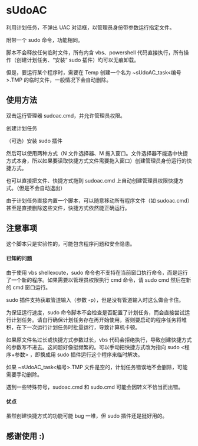 # sUdoAC

利用计划任务，不弹出 UAC 对话框，以管理员身份带参数运行指定文件。

附带一个 sudo 命令，功能相同。

脚本不会释放任何临时文件，所有内含 vbs、powershell 代码直接执行，所有操作（创建计划任务、“安装” sudo 插件）均可以无痕卸载。

但是，要运行某个程序时，需要在 Temp 创建一个名为 ~sUdoAC_task<编号>.TMP 的临时文件，一般情况下会自动删除。

## 使用方法

双击运行管理器 sudoac.cmd，并允许管理员权限。

创建计划任务

（可选）安装 sudo 插件

然后可以使用两种方式（N 文件选择器、M 拖入窗口。文件选择器不能选中快捷方式本身，所以如果要读取快捷方式文件需要拖入窗口）创建管理员身份运行的快捷方式。

也可以直接把文件、快捷方式拖到 sudoac.cmd 上自动创建管理员权限快捷方式。（但是不会自动退出）

由于计划任务直接内置一个脚本，可以随意移动所有程序文件（如 sudoac.cmd）甚至是直接删除这些文件，快捷方式依然能正确运行。

## 注意事项

这个脚本只是实验性的，可能包含程序问题和安全隐患。

#### 已知的问题

由于使用 vbs shellexcute，sudo 命令也不支持在当前窗口执行命令，而是运行了一个新的程序。如果需要以管理员权限执行 cmd 命令，请 sudo cmd 然后在新的 cmd 窗口运行。

sudo 插件支持获取管道输入（参数 -p），但是没有管道输入时这么做会卡住。

为保证运行速度，sudo 命令脚本不会检查是否配置了计划任务，而会直接尝试运行计划任务。请自行确保计划任务存在再开始使用，否则要启动的程序任务将堆积，在下一次运行计划任务时批量运行，导致计算机卡顿。

如果原文件名过长或快捷方式参数过长，vbs 代码会拒绝执行，导致创建快捷方式的参数写不进去。这问题好像挺频繁的。可以手动把快捷方式改为指向 sudo <程序+参数> ，即换成用 sudo 插件运行这个程序来临时解决。

如果 ~sUdoAC_task<编号>.TMP 文件是空的，计划任务错误地不会删除，可能需要手动删除。

遇到一些特殊符号，sudoac.cmd 和 sudo.cmd 可能会因转义不恰当而出错。

#### 优点

虽然创建快捷方式的功能可能 bug 一堆，但 sudo 插件还是挺好用的。

## 感谢使用 :)
